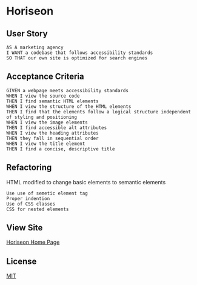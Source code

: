 # Horiseon

## User Story
```
AS A marketing agency
I WANT a codebase that follows accessibility standards
SO THAT our own site is optimized for search engines
```

## Acceptance Criteria
```
GIVEN a webpage meets accessibility standards
WHEN I view the source code
THEN I find semantic HTML elements
WHEN I view the structure of the HTML elements
THEN I find that the elements follow a logical structure independent of styling and positioning
WHEN I view the image elements
THEN I find accessible alt attributes
WHEN I view the heading attributes
THEN they fall in sequential order
WHEN I view the title element
THEN I find a concise, descriptive title
```

## Refactoring
HTML modified to change basic elements to semantic elements

```
Use use of semetic element tag
Proper indention
Use of CSS classes
CSS for nested elements
```

## View Site

[Horiseon Home Page](https://ladytrell.github.io/urban-octo-telegram_Horiseon/)

## License
[MIT](https://choosealicense.com/licenses/mit/)